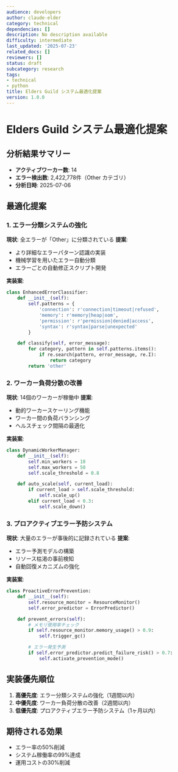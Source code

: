 ```yaml
---
audience: developers
author: claude-elder
category: technical
dependencies: []
description: No description available
difficulty: intermediate
last_updated: '2025-07-23'
related_docs: []
reviewers: []
status: draft
subcategory: research
tags:
- technical
- python
title: Elders Guild システム最適化提案
version: 1.0.0
---
```


# Elders Guild システム最適化提案

## 分析結果サマリー
- **アクティブワーカー数**: 14
- **エラー検出数**: 2,422,778件（Other カテゴリ）
- **分析日時**: 2025-07-06

## 最適化提案

### 1. エラー分類システムの強化
**現状**: 全エラーが「Other」に分類されている
**提案**:
- より詳細なエラーパターン認識の実装
- 機械学習を用いたエラー自動分類
- エラーごとの自動修正スクリプト開発

**実装案**:
```python
class EnhancedErrorClassifier:
    def __init__(self):
        self.patterns = {
            'connection': r'connection|timeout|refused',
            'memory': r'memory|heap|oom',
            'permission': r'permission|denied|access',
            'syntax': r'syntax|parse|unexpected'
        }

    def classify(self, error_message):
        for category, pattern in self.patterns.items():
            if re.search(pattern, error_message, re.I):
                return category
        return 'other'
```

### 2. ワーカー負荷分散の改善
**現状**: 14個のワーカーが稼働中
**提案**:
- 動的ワーカースケーリング機能
- ワーカー間の負荷バランシング
- ヘルスチェック間隔の最適化

**実装案**:
```python
class DynamicWorkerManager:
    def __init__(self):
        self.min_workers = 10
        self.max_workers = 50
        self.scale_threshold = 0.8

    def auto_scale(self, current_load):
        if current_load > self.scale_threshold:
            self.scale_up()
        elif current_load < 0.3:
            self.scale_down()
```

### 3. プロアクティブエラー予防システム
**現状**: 大量のエラーが事後的に記録されている
**提案**:
- エラー予測モデルの構築
- リソース枯渇の事前検知
- 自動回復メカニズムの強化

**実装案**:
```python
class ProactiveErrorPrevention:
    def __init__(self):
        self.resource_monitor = ResourceMonitor()
        self.error_predictor = ErrorPredictor()

    def prevent_errors(self):
        # メモリ使用率チェック
        if self.resource_monitor.memory_usage() > 0.9:
            self.trigger_gc()

        # エラー発生予測
        if self.error_predictor.predict_failure_risk() > 0.7:
            self.activate_prevention_mode()
```

## 実装優先順位
1. **高優先度**: エラー分類システムの強化（1週間以内）
2. **中優先度**: ワーカー負荷分散の改善（2週間以内）
3. **低優先度**: プロアクティブエラー予防システム（1ヶ月以内）

## 期待される効果
- エラー率の50%削減
- システム稼働率の99%達成
- 運用コストの30%削減

